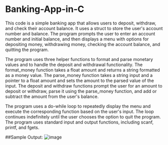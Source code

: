 # Banking-App-in-C
This code is a simple banking app that allows users to deposit, withdraw, and check their account balance. 
It uses a struct to store the user's account number and balance. The program prompts the user to enter 
an account number and initial balance, and then displays a menu with options for depositing money, withdrawing money,
checking the account balance, and quitting the program.

The program uses three helper functions to format and parse monetary values and to handle the deposit and withdrawal functionality.
 The format_money function takes a float amount and returns a string formatted as a money value. The parse_money function takes a 
 string input and a pointer to a float amount and sets the amount to the parsed value of the input. The deposit and withdraw functions
  prompt the user for an amount to deposit or withdraw, parse it using the parse_money function, and add or subtract the amount from the user's balance.

The program uses a do-while loop to repeatedly display the menu and execute the corresponding function based on the user's input.
 The loop continues indefinitely until the user chooses the option to quit the program. 
 The program uses standard input and output functions, including scanf, printf, and fgets.

##Sample Output:
![image](https://user-images.githubusercontent.com/87671757/221430183-4cb37989-fbac-4d2e-a2f1-4fcd594f3798.png)
